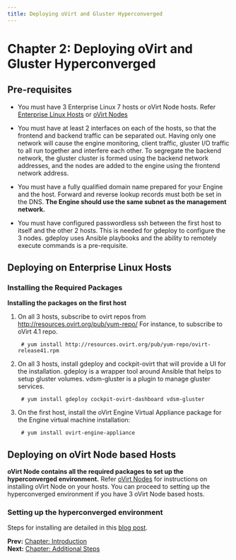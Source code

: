 ```yaml
---
title: Deploying oVirt and Gluster Hyperconverged
---
```


# Chapter 2: Deploying oVirt and Gluster Hyperconverged

## Pre-requisites

* You must have 3 Enterprise Linux 7 hosts or oVirt Node hosts. Refer [Enterprise Linux Hosts](../install-guide/chap-Enterprise_Linux_Hosts) or [oVirt Nodes](../install-guide/chap-oVirt_Nodes)

* You must have at least 2 interfaces on each of the hosts, so that the frontend and backend traffic can be separated out. Having only one network will cause the engine monitoring, client traffic, gluster I/O traffic to all run together and interfere each other. To segregate the backend network, the gluster cluster is formed using the backend network addresses, and the nodes are added to the engine using the frontend network address.

* You must have a fully qualified domain name prepared for your Engine and the host. Forward and reverse lookup records must both be set in the DNS. **The Engine should use the same subnet as the management network.**

* You must have configured passwordless ssh between the first host to itself and the other 2 hosts. This is needed for gdeploy to configure the 3 nodes. gdeploy uses Ansible playbooks and the ability to remotely execute commands is a pre-requisite.

## Deploying on Enterprise Linux Hosts

### Installing the Required Packages

**Installing the packages on the first host**

1. On all 3 hosts, subscribe to ovirt repos from http://resources.ovirt.org/pub/yum-repo/
   For instance, to subscribe to oVirt 4.1 repo.

        # yum install http://resources.ovirt.org/pub/yum-repo/ovirt-release41.rpm

2. On all 3 hosts, install gdeploy and cockpit-ovirt that will provide a UI for the installation. gdeploy is a wrapper tool around Ansible that helps to setup gluster volumes. vdsm-gluster is a plugin to manage gluster services.
      
        # yum install gdeploy cockpit-ovirt-dashboard vdsm-gluster 

3. On the first host, install the oVirt Engine Virtual Appliance package for the Engine virtual machine installation:

        # yum install ovirt-engine-appliance


        
## Deploying on oVirt Node based Hosts

**oVirt Node contains all the required packages to set up the hyperconverged environment.**
Refer [oVirt Nodes](../install-guide/chap-oVirt_Nodes) for instructions on installing oVirt Node on your hosts. You can proceed to setting up the hyperconverged environment if you have 3 oVirt Node based hosts.

### Setting up the hyperconverged environment

Steps for installing are detailed in this [blog post](/blog/2017/04/up-and-running-with-ovirt-4.1-and-gluster-storage/).

**Prev:** [Chapter: Introduction](../chap-Introduction) <br>
**Next:** [Chapter: Additional Steps](../chap-Additional_Steps)


